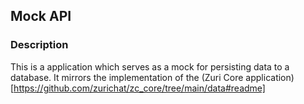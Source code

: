 ## Mock API

### Description
This is a application which serves as a mock for persisting data to a database. It mirrors the implementation of the (Zuri Core application)[https://github.com/zurichat/zc_core/tree/main/data#readme]